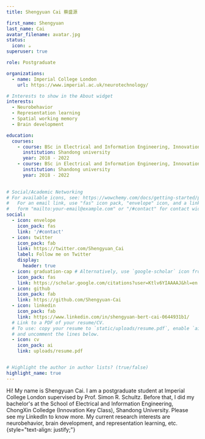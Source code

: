 ```yaml
---
title: Shengyuan Cai 蔡盛源

first_name: Shengyuan
last_name: Cai
avatar_filename: avatar.jpg
status:
  icon: ☕️
superuser: true

role: Postgraduate

organizations:
  - name: Imperial College London
    url: https://www.imperial.ac.uk/neurotechnology/

# Interests to show in the About widget
interests:
  - Neurobehavior
  - Representation learning
  - Spatial working memory
  - Brain development

education:
  courses:
    - course: BSc in Electrical and Information Engineering, Innovation Key Class
      institution: Shandong university
      year: 2018 - 2022
    - course: BSc in Electrical and Information Engineering, Innovation Key Class
      institution: Shandong university
      year: 2018 - 2022

  
# Social/Academic Networking
# For available icons, see: https://wowchemy.com/docs/getting-started/page-builder/#icons
#   For an email link, use "fas" icon pack, "envelope" icon, and a link in the
#   form "mailto:your-email@example.com" or "/#contact" for contact widget.
social:
  - icon: envelope
    icon_pack: fas
    link: '/#contact'
  - icon: twitter
    icon_pack: fab
    link: https://twitter.com/Shengyuan_Cai
    label: Follow me on Twitter
    display:
      header: true
  - icon: graduation-cap # Alternatively, use `google-scholar` icon from `ai` icon pack
    icon_pack: fas
    link: https://scholar.google.com/citations?user=Ktlv6YIAAAAJ&hl=en
  - icon: github
    icon_pack: fab
    link: https://github.com/Shengyuan-Cai
  - icon: linkedin
    icon_pack: fab
    link: https://www.linkedin.com/in/shengyuan-bert-cai-0644931b1/
  # Link to a PDF of your resume/CV.
  # To use: copy your resume to `static/uploads/resume.pdf`, enable `ai` icons in `params.yaml`,
  # and uncomment the lines below.
  - icon: cv
    icon_pack: ai
    link: uploads/resume.pdf


# Highlight the author in author lists? (true/false)
highlight_name: true
---
```


Hi! My name is Shengyuan Cai. I am a postgraduate student at Imperial College London supervised by Prof. Simon R. Schultz.
Before that, I did my bachelor's at the School of Electrical and Information Engineering, ChongXin Colledge (Innovation Key Class), Shandong University. Please see my LinkedIn to know more.
My current research interests are neurobehavior, brain development, and representation learning, etc.
{style="text-align: justify;"}
